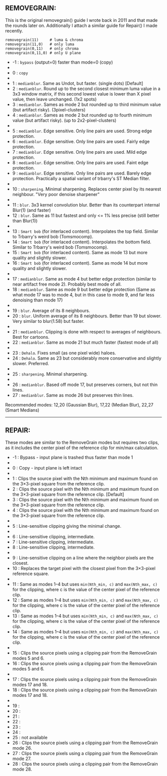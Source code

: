 ## REMOVEGRAIN:

This is the original removegrain() guide I wrote back in 2011 and that made the rounds later on.
Additionally I attach a similar guide for Repair() I made recently.

```
removegrain(11)     # luma & chroma
removegrain(11,0)   # only luma
removegrain(0,11)   # only chroma
removegrain(0,11,0) # only U plane
```

*  -1 : ``bypass`` (output=0) faster than mode=0 (copy)
*
*   0 : ``copy``
*
*   1 : ``medianblur``. Same as Undot, but faster. (single dots) [Default]
*   2 : ``medianblur``. Round up to the second closest minimum luma value in a 3x3 window matrix, if this second lowest value is lower than X pixel value, then leave unchanged. (1x2 spots)
*   3 : ``medianblur``. Sames as mode 2 but rounded up to third  minimum value (but artifact risky). (3pixel-clusters)
*   4 : ``medianblur``. Sames as mode 2 but rounded up to fourth minimum value (but artifact risky). (up to 2x2-pixel-clusters)
*
*   5 : ``medianblur``. Edge sensitive. Only line pairs are used. Strong  edge protection.
*   6 : ``medianblur``. Edge sensitive. Only line pairs are used. Fairly  edge protection.
*   7 : ``medianblur``. Edge sensitive. Only line pairs are used. Mild    edge protection.
*   8 : ``medianblur``. Edge sensitive. Only line pairs are used. Faint   edge protection.
*   9 : ``medianblur``. Edge sensitive. Only line pairs are used. Barely  edge protection. Practically a spatial variant of trbarry's ST Median filter.
*
*   10 : ``sharpening``. Minimal sharpening. Replaces center pixel by its nearest neighbour. "Very poor denoise sharpener"
*
*   11 : ``blur``. 3x3 kernel convolution blur. Better than its counterpart internal Blur(1) (and faster)
*   12 : ``blur``. Same as 11 but fastest and only <= 1% less precise (still better than Blur(1))
*
*   13 : ``Smart bob`` (for interlaced content). Interpolates the top field.    Similar to Trbarry's weird bob (Tomsmocomp).
*   14 : ``Smart bob`` (for interlaced content). Interpolates the bottom field. Similar to Trbarry's weird bob (Tomsmocomp).
*   15 : ``Smart bob`` (for interlaced content). Same as mode 13 but more quality and slightly slower.
*   16 : ``Smart bob`` (for interlaced content). Same as mode 14 but more quality and slightly slower.
*
*   17 : ``medianblur``. Same as mode 4 but better edge protection (similar to near artifact free mode 2). Probably best mode of all.
*   18 : ``medianblur``. Same as mode 9 but better edge protection (Same as what mode 17 was to mode 4, but in this case to mode 9, and far less denoising than mode 17)
*
*   19 : ``blur``.         Average of its 8 neighbours.
*   20 : ``blur``. Uniform average of its 8 neighbours. Better than 19 but slower. Very similar to blur(1.58) but faster.
*
*   21 : ``medianblur``. Clipping is done with respect to averages of neighbours. Best for cartoons.
*   22 : ``medianblur``. Same as mode 21 but much faster (fastest mode of all)
*
*   23 : ``Dehalo``. Fixes small (as one pixel wide) haloes.
*   24 : ``Dehalo``. Same as 23 but considerably more conservative and slightly slower. Preferred.
*
*   25 : ``sharpening``. Minimal sharpening.
*
*   26 : ``medianblur``. Based off mode 17, but preserves corners, but not thin lines.
*   27 : ``medianblur``. Same as mode 26 but preserves thin lines.


Recommended modes: 12,20 (Gaussian Blur), 17,22 (Median Blur), 22,27 (Smart Medians)


------


## REPAIR:

These modes are similar to the RemoveGrain modes but requires two clips, as it includes the center pixel of the reference clip for min/max calculation.

*  -1 : Bypass - input plane is trashed thus faster than mode 1
*
*   0 : Copy - input plane is left intact
*
*   1 : Clips the source pixel with the Nth minimum and maximum found on the 3×3-pixel square from the reference clip.
*   2 : Clips the source pixel with the Nth minimum and maximum found on the 3×3-pixel square from the reference clip. [Default]
*   3 : Clips the source pixel with the Nth minimum and maximum found on the 3×3-pixel square from the reference clip.
*   4 : Clips the source pixel with the Nth minimum and maximum found on the 3×3-pixel square from the reference clip.
*
*   5 : Line-sensitive clipping giving the minimal change.
*
*   6 : Line-sensitive clipping, intermediate.
*   7 : Line-sensitive clipping, intermediate.
*   8 : Line-sensitive clipping, intermediate.
*
*   9 : Line-sensitive clipping on a line where the neighbor pixels are the closest.
*   10 : Replaces the target pixel with the closest pixel from the 3×3-pixel reference square.
*
*   11 : Same as modes 1–4 but uses ``min(Nth_min, c)`` and ``max(Nth_max, c)`` for the clipping, where c is the value of the center pixel of the reference clip.
*   12 : Same as modes 1–4 but uses ``min(Nth_min, c)`` and ``max(Nth_max, c)`` for the clipping, where c is the value of the center pixel of the reference clip.
*   13 : Same as modes 1–4 but uses ``min(Nth_min, c)`` and ``max(Nth_max, c)`` for the clipping, where c is the value of the center pixel of the reference clip.
*   14 : Same as modes 1–4 but uses ``min(Nth_min, c)`` and ``max(Nth_max, c)`` for the clipping, where c is the value of the center pixel of the reference clip.
*
*   15 : Clips the source pixels using a clipping pair from the RemoveGrain modes 5 and 6.
*   16 : Clips the source pixels using a clipping pair from the RemoveGrain modes 5 and 6.
*
*   17 : Clips the source pixels using a clipping pair from the RemoveGrain modes 17 and 18.
*   18 : Clips the source pixels using a clipping pair from the RemoveGrain modes 17 and 18.
*
*   19 :
*   20 :
*   21 :
*   22 :
*   23 :
*   24 :
*   25 : not available
*   26 : Clips the source pixels using a clipping pair from the RemoveGrain mode 26.
*   27 : Clips the source pixels using a clipping pair from the RemoveGrain mode 27.
*   28 : Clips the source pixels using a clipping pair from the RemoveGrain mode 28.

